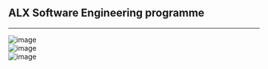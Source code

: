## ALX Software Engineering programme    
___    
![image](https://miro.medium.com/v2/resize:fit:640/0*ttAmlVD_EytrMcZY)     
![image](https://scontent.fcai19-4.fna.fbcdn.net/v/t39.30808-6/363353604_656210156538722_4777713517873384572_n.jpg?_nc_cat=100&ccb=1-7&_nc_sid=7f8c78&_nc_ohc=yOL390DZpOYAX82eL-M&_nc_ht=scontent.fcai19-4.fna&oh=00_AfA4OmIShVyYO063V4Olj60BBwou7nxHdM1a7CxStBZ42g&oe=64D92F7D)             
![image](https://scontent.fcai19-4.fna.fbcdn.net/v/t39.30808-6/360126271_645627084263696_3730148934903298021_n.jpg?_nc_cat=101&ccb=1-7&_nc_sid=730e14&_nc_ohc=KPQiagVik4gAX95jcoN&_nc_ht=scontent.fcai19-4.fna&oh=00_AfCznA_MR1wX18uMfULY5ekpOXCxn66K4MdYVEZQTPPelA&oe=64D80A6A)                    
